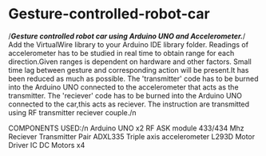 # Gesture-controlled-robot-car
/***Gesture controlled robot car using Arduino UNO and Accelerometer.***/
Add the VirtualWire library to your Arduino IDE library folder.
Readings of accelerometer has to be studied in real time to obtain range for each direction.Given ranges is dependent on hardware and other factors.
Small time lag between gesture and corresponding action will be present.It has been reduced as much as possible.
The 'transmitter' code has to be burned into the Arduino UNO connected to the accelerometer that acts as the transmitter.
The 'reciever' code has to be burned into the Arduino UNO connected to the car,this acts as reciever.
The instruction are transmitted using RF transmitter reciever couple./n

COMPONENTS USED:/n
Arduino UNO x2
RF ASK module 433/434 Mhz Reciever Transmitter Pair
ADXL335 Triple axis accelerometer
L293D Motor Driver IC
DC Motors x4
